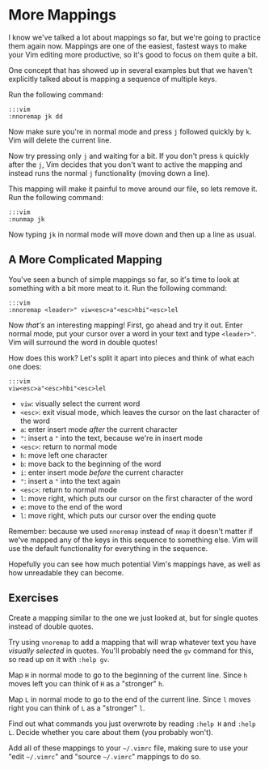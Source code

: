 More Mappings
=============

I know we've talked a lot about mappings so far, but we're going to practice
them again now.  Mappings are one of the easiest, fastest ways to make your Vim
editing more productive, so it's good to focus on them quite a bit.

One concept that has showed up in several examples but that we haven't
explicitly talked about is mapping a sequence of multiple keys.

Run the following command:

    :::vim
    :nnoremap jk dd

Now make sure you're in normal mode and press `j` followed quickly by `k`.  Vim
will delete the current line.

Now try pressing only `j` and waiting for a bit.  If you don't press `k` quickly
after the `j`, Vim decides that you don't want to active the mapping and instead
runs the normal `j` functionality (moving down a line).

This mapping will make it painful to move around our file, so lets remove it.
Run the following command:

    :::vim
    :nunmap jk

Now typing `jk` in normal mode will move down and then up a line as usual.

A More Complicated Mapping
--------------------------

You've seen a bunch of simple mappings so far, so it's time to look at something
with a bit more meat to it.  Run the following command:

    :::vim
    :nnoremap <leader>" viw<esc>a"<esc>hbi"<esc>lel

Now *that's* an interesting mapping!  First, go ahead and try it out.  Enter
normal mode, put your cursor over a word in your text and type `<leader>"`.  Vim
will surround the word in double quotes!

How does this work?  Let's split it apart into pieces and think of what each one
does:

    :::vim
    viw<esc>a"<esc>hbi"<esc>lel

* `viw`: visually select the current word
* `<esc>`: exit visual mode, which leaves the cursor on the last character of
  the word
* `a`: enter insert mode *after* the current character
* `"`: insert a `"` into the text, because we're in insert mode
* `<esc>`: return to normal mode
* `h`: move left one character
* `b`: move back to the beginning of the word
* `i`: enter insert mode *before* the current character
* `"`: insert a `"` into the text again
* `<esc>`: return to normal mode
* `l`: move right, which puts our cursor on the first character of the word
* `e`: move to the end of the word
* `l`: move right, which puts our cursor over the ending quote

Remember: because we used `nnoremap` instead of `nmap` it doesn't matter if
we've mapped any of the keys in this sequence to something else.  Vim will use
the default functionality for everything in the sequence.

Hopefully you can see how much potential Vim's mappings have, as well as how
unreadable they can become.

Exercises
---------

Create a mapping similar to the one we just looked at, but for single quotes
instead of double quotes.

Try using `vnoremap` to add a mapping that will wrap whatever text you have
*visually selected* in quotes.  You'll probably need the `gv` command for this,
so read up on it with `:help gv`.

Map `H` in normal mode to go to the beginning of the current line.  Since `h`
moves left you can think of `H` as a "stronger" `h`.

Map `L` in normal mode to go to the end of the current line. Since `l`
moves right you can think of `L` as a "stronger" `l`.

Find out what commands you just overwrote by reading `:help H` and `:help L`.
Decide whether you care about them (you probably won't).

Add all of these mappings to your `~/.vimrc` file, making sure to use your "edit
`~/.vimrc`" and "source `~/.vimrc`" mappings to do so.
